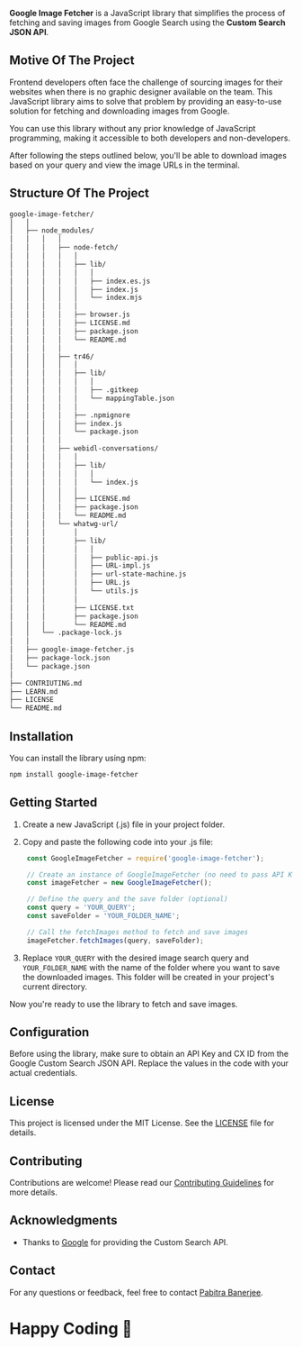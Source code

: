 **Google Image Fetcher** is a JavaScript library that simplifies the process of fetching and saving images from Google Search using the **Custom Search JSON API**.

## Motive Of The Project

Frontend developers often face the challenge of sourcing images for their websites when there is no graphic designer available on the team. This JavaScript library aims to solve that problem by providing an easy-to-use solution for fetching and downloading images from Google.

You can use this library without any prior knowledge of JavaScript programming, making it accessible to both developers and non-developers.

After following the steps outlined below, you'll be able to download images based on your query and view the image URLs in the terminal.

## Structure Of The Project

```bash
google-image-fetcher/
│   │
│   ├── node_modules/
│   │   │   │
│   │   │   ├── node-fetch/
│   │   │   │   │
│   │   │   │   ├── lib/
│   │   │   │   │   │
│   │   │   │   │   ├── index.es.js
│   │   │   │   │   ├── index.js
│   │   │   │   │   └── index.mjs
│   │   │   │   │
│   │   │   │   ├── browser.js
│   │   │   │   ├── LICENSE.md
│   │   │   │   ├── package.json
│   │   │   │   └── README.md
│   │   │   │
│   │   │   ├── tr46/
│   │   │   │   │
│   │   │   │   ├── lib/
│   │   │   │   │   │
│   │   │   │   │   ├── .gitkeep
│   │   │   │   │   └── mappingTable.json
│   │   │   │   │
│   │   │   │   ├── .npmignore
│   │   │   │   ├── index.js
│   │   │   │   └── package.json
│   │   │   │
│   │   │   ├── webidl-conversations/
│   │   │   │   │
│   │   │   │   ├── lib/
│   │   │   │   │   │
│   │   │   │   │   └── index.js
│   │   │   │   │
│   │   │   │   ├── LICENSE.md
│   │   │   │   ├── package.json
│   │   │   │   └── README.md
│   │   │   └── whatwg-url/
│   │   │       │
│   │   │       ├── lib/
│   │   │       │   │
│   │   │       │   ├── public-api.js
│   │   │       │   ├── URL-impl.js
│   │   │       │   ├── url-state-machine.js
│   │   │       │   ├── URL.js
│   │   │       │   └── utils.js
│   │   │       │
│   │   │       ├── LICENSE.txt
│   │   │       ├── package.json
│   │   │       └── README.md
│   │   └── .package-lock.js
│   │
│   ├── google-image-fetcher.js
│   ├── package-lock.json
│   └── package.json
│
├── CONTRIUTING.md
├── LEARN.md
├── LICENSE
└── README.md
```

## Installation

You can install the library using npm:

```bash
npm install google-image-fetcher
```

## Getting Started

1. Create a new JavaScript (.js) file in your project folder.

2. Copy and paste the following code into your .js file:

   ```javascript
    const GoogleImageFetcher = require('google-image-fetcher');

    // Create an instance of GoogleImageFetcher (no need to pass API Key and CX ID here)
    const imageFetcher = new GoogleImageFetcher();

    // Define the query and the save folder (optional)
    const query = 'YOUR_QUERY';
    const saveFolder = 'YOUR_FOLDER_NAME';

    // Call the fetchImages method to fetch and save images
    imageFetcher.fetchImages(query, saveFolder);
   ```

3. Replace `YOUR_QUERY` with the desired image search query and `YOUR_FOLDER_NAME` with the name of the folder where you want to save the downloaded images. This folder will be created in your project's current directory.

Now you're ready to use the library to fetch and save images.

## Configuration

Before using the library, make sure to obtain an API Key and CX ID from the Google Custom Search JSON API. Replace the values in the code with your actual credentials.

## License

This project is licensed under the MIT License. See the [LICENSE](https://github.com/PB2204/google-image-fetcher/blob/main/LICENSE) file for details.

## Contributing

Contributions are welcome! Please read our [Contributing Guidelines](https://github.com/PB2204/google-image-fetcher/blob/main/CONTRIBUTING.md) for more details.

## Acknowledgments

- Thanks to [Google](https://www.google.com/) for providing the Custom Search API.

## Contact

For any questions or feedback, feel free to contact [Pabitra Banerjee](mailto:rockstarpabitra2204@gmail.com).

# Happy Coding 🚀